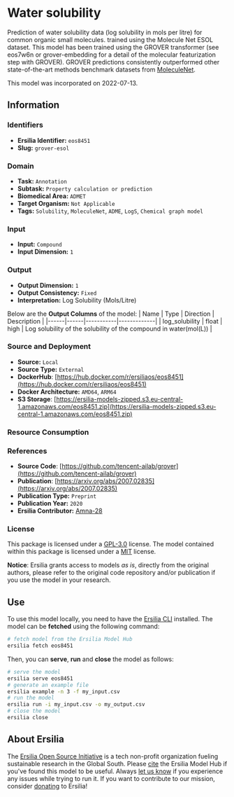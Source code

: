 # Water solubility

Prediction of water solubility data (log solubility in mols per litre) for common organic small molecules. trained using the Molecule Net ESOL dataset.
This model has been trained using the GROVER transformer (see eos7w6n or grover-embedding for a detail of the molecular featurization step with GROVER).  GROVER predictions consistently outperformed other state-of-the-art methods benchmark datasets from [MoleculeNet](https://pubs.rsc.org/en/content/articlelanding/2018/sc/c7sc02664a#!divAbstract).

This model was incorporated on 2022-07-13.

## Information
### Identifiers
- **Ersilia Identifier:** `eos8451`
- **Slug:** `grover-esol`

### Domain
- **Task:** `Annotation`
- **Subtask:** `Property calculation or prediction`
- **Biomedical Area:** `ADMET`
- **Target Organism:** `Not Applicable`
- **Tags:** `Solubility`, `MoleculeNet`, `ADME`, `LogS`, `Chemical graph model`

### Input
- **Input:** `Compound`
- **Input Dimension:** `1`

### Output
- **Output Dimension:** `1`
- **Output Consistency:** `Fixed`
- **Interpretation:** Log Solubility (Mols/Litre)

Below are the **Output Columns** of the model:
| Name | Type | Direction | Description |
|------|------|-----------|-------------|
| log_solubility | float | high | Log solubility of the solubility of the compound in water(mol(L)) |


### Source and Deployment
- **Source:** `Local`
- **Source Type:** `External`
- **DockerHub**: [https://hub.docker.com/r/ersiliaos/eos8451](https://hub.docker.com/r/ersiliaos/eos8451)
- **Docker Architecture:** `AMD64`, `ARM64`
- **S3 Storage**: [https://ersilia-models-zipped.s3.eu-central-1.amazonaws.com/eos8451.zip](https://ersilia-models-zipped.s3.eu-central-1.amazonaws.com/eos8451.zip)

### Resource Consumption


### References
- **Source Code**: [https://github.com/tencent-ailab/grover](https://github.com/tencent-ailab/grover)
- **Publication**: [https://arxiv.org/abs/2007.02835](https://arxiv.org/abs/2007.02835)
- **Publication Type:** `Preprint`
- **Publication Year:** `2020`
- **Ersilia Contributor:** [Amna-28](https://github.com/Amna-28)

### License
This package is licensed under a [GPL-3.0](https://github.com/ersilia-os/ersilia/blob/master/LICENSE) license. The model contained within this package is licensed under a [MIT](LICENSE) license.

**Notice**: Ersilia grants access to models _as is_, directly from the original authors, please refer to the original code repository and/or publication if you use the model in your research.


## Use
To use this model locally, you need to have the [Ersilia CLI](https://github.com/ersilia-os/ersilia) installed.
The model can be **fetched** using the following command:
```bash
# fetch model from the Ersilia Model Hub
ersilia fetch eos8451
```
Then, you can **serve**, **run** and **close** the model as follows:
```bash
# serve the model
ersilia serve eos8451
# generate an example file
ersilia example -n 3 -f my_input.csv
# run the model
ersilia run -i my_input.csv -o my_output.csv
# close the model
ersilia close
```

## About Ersilia
The [Ersilia Open Source Initiative](https://ersilia.io) is a tech non-profit organization fueling sustainable research in the Global South.
Please [cite](https://github.com/ersilia-os/ersilia/blob/master/CITATION.cff) the Ersilia Model Hub if you've found this model to be useful. Always [let us know](https://github.com/ersilia-os/ersilia/issues) if you experience any issues while trying to run it.
If you want to contribute to our mission, consider [donating](https://www.ersilia.io/donate) to Ersilia!
